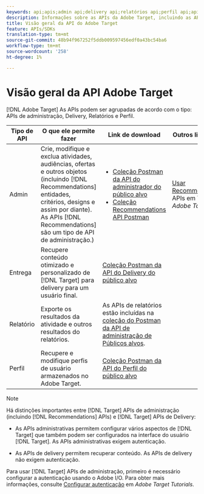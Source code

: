 ```yaml
---
keywords: api;apis;admin api;delivery api;relatórios api;perfil api;api
description: Informações sobre as APIs da Adobe Target, incluindo as APIs de Admin, Delivery, Relatórios e Perfil.
title: Visão geral da API do Adobe Target
feature: APIs/SDKs
translation-type: tm+mt
source-git-commit: 48b94f967252f5ddb009597456edf0a43bc54ba6
workflow-type: tm+mt
source-wordcount: '258'
ht-degree: 1%

---
```



# Visão geral da API Adobe Target

[!DNL Adobe Target] As APIs podem ser agrupadas de acordo com o tipo: APIs de administração, Delivery, Relatórios e Perfil.

| Tipo de API | O que ele permite fazer | Link de download | Outros links úteis |
| --- | --- | --- |--- |
| Admin | Crie, modifique e exclua atividades, audiências, ofertas e outros objetos (incluindo [!DNL Recommendations] entidades, critérios, designs e assim por diante). As APIs [!DNL Recommendations] são um tipo de API de administração.) | <UL><li>[Coleção Postman da API do administrador do público alvo](https://developers.adobetarget.com/api/#admin-postman-collection)</li><li>[Coleção Recommendations API Postman](https://developers.adobetarget.com/api/recommendations/#section/Postman)</li></ul> | [Usar Recommendations ](https://experienceleague.adobe.com/docs/target-learn/recommendations-api-tutorial/recs-api-overview.html) APIs em Tutorials  *Adobe Target* |
| Entrega | Recupere conteúdo otimizado e personalizado de [!DNL Target] para delivery para um usuário final. | [Coleção Postman da API do Delivery do público alvo](https://developers.adobetarget.com/api/delivery-api/#section/Getting-Started/Postman-Collection) |  |
| Relatório | Exporte os resultados da atividade e outros resultados do relatórios. | As APIs de relatórios estão incluídas na [coleção do Postman da API de administração de Públicos alvos](https://developers.adobetarget.com/api/#admin-postman-collection). |  |
| Perfil | Recupere e modifique perfis de usuário armazenados no Adobe Target. | [Coleção Postman da API do Perfil do público alvo](https://developers.adobetarget.com/api/#profiles) |  |

>[!NOTE]
>
>Há distinções importantes entre [!DNL Target] APIs de administração (incluindo [!DNL Recommendations] APIs) e [!DNL Target] APIs de Delivery:
>
>* As APIs administrativas permitem configurar vários aspectos de [!DNL Target] que também podem ser configurados na interface do usuário [!DNL Target]. As APIs administrativas exigem autenticação.
   >
   >
* As APIs de delivery permitem recuperar conteúdo. As APIs de delivery não exigem autenticação.
>
>
Para usar [!DNL Target] APIs de administração, primeiro é necessário configurar a autenticação usando o Adobe I/O. Para obter mais informações, consulte [Configurar autenticação](https://experienceleague.adobe.com/docs/target-learn/tutorials/apis/configure-io-target-integration.html) em *Adobe Target Tutorials*.

